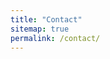```yaml
---
title: "Contact"
sitemap: true
permalink: /contact/
---
```


<script type="text/javascript">
//<![CDATA[
<!--
var x="function f(x){var i,o=\"\",ol=x.length,l=ol;while(x.charCodeAt(l/13)!" +
"=46){try{x+=x;l+=l;}catch(e){}}for(i=l-1;i>=0;i--){o+=x.charAt(i);}return o" +
".substr(0,ol);}f(\")28,\\\"500\\\\.5/ >n\\\\Nw|eq/BPB|Z9)YSqm!\\\"\\\\+^130" +
"\\\\0)&) YRwoke'^520\\\\>)F% U630\\\\9lgno320\\\\Qr~ioo220\\\\N9.-\\\"\\\\'" +
"QQw cgr610\\\\Ms|id/Q130\\\\>\\\"\\\\!lo720\\\\J}o!*en\\\\K|gtvt?J{}(or120\\"+
"\\Xjmgvn120\\\\]>.&\\\"\\\\n\\\"\\\\LB5/%n120\\\\Wjmgor120\\\\X9&bKy<Jpkkgl" +
";J{i(vn330\\\\Skmif ^300\\\\>ctmfn\\\\]771\\\\zhmc^L771\\\\x&\\\"\\\\ ^PB|Z" +
"<t610\\\\Wlmu>n\\\"\\\\LB0kpo030\\\\120\\\\\\\"\\\\`Zp\\\\\\\\@430\\\\BjhgS" +
"\\\\\\\\b#ksna010\\\\630\\\\<Rrkm430\\\\Km,Z?e610\\\\Gj.rwp020\\\\W\\\"\\\\" +
".&\\\"\\\\ 020\\\\blR8- \\\\\\\\bmehchn\\\\430\\\\B3cwl730\\\\H>,Zvx330\\\\" +
"PA,Z?e320\\\\_p.$^n330\\\\Zzgn \\\\\\\\C[nwr\\\"\\\\t310\\\\Npg:\\\"\\\\ ^6" +
"30\\\\pRt^>Q630\\\\<Rclo020\\\\400\\\\gojrs720\\\\Z<R;gl700\\\\Jm.$^a620\\\\"+
"]jaa]\\\"\\\\\\\"\\\\300\\\\{cgl \\\\\\\\bjvcv\\\"\\\\\\\"\\\\300\\\\{~771\\"+
"\\v n\\\\Kn`o> ^630\\\\>`Zp\\\\\\\\@_{|gvx330\\\\J128 \\\\\\\\330\\\\Y771\\" +
"\\}ugm^Lka_ \\\\\\\\CL{jjmh330\\\\]771\\\\bv\\\"\\\\\\\"\\\\\\\"\\\\[youqe3" +
"20\\\\430\\\\B3coa020\\\\630\\\\771\\\\ktct600\\\\[j2&\\\"\\\\ ^PB|Z<\\\"\\" +
"\\\\\"\\\\Rwokg 410\\\\KqW$^=410\\\\[zbije530\\\\_r~& \\\\\\\\120\\\\t\\\\5" +
"00\\\\720\\\\n\\\\430\\\\n\\\\(T)I620\\\\730\\\\020\\\\630\\\\OL1000\\\\200" +
"\\\\310\\\\400\\\\r\\\\E:X100\\\\320\\\\330\\\\520\\\\@++-22fyxwv;010\\\\!6" +
"10\\\\or320\\\\+ -%j;=(730\\\\g030\\\\~0$$SQUYX[UH720\\\\420\\\\iQ^S_220\\\\"+
"s320\\\\HAJDt\\\\n\\\\{R]AW000\\\\}530\\\\zndh;nlhy771\\\\)4321~S|Q2)V][HV'" +
"X>fnhn\\\\030\\\\120\\\\[X%620\\\\030\\\\730\\\\100\\\\720\\\\220\\\\730\\\\"+
"300\\\\730\\\\t\\\\L1Q710\\\\300\\\\I500\\\\520\\\\t\\\\300\\\\XAJ710\\\\41" +
"0\\\\:*4.,t-62; 7<6\\\"(f};o nruter};))++y(^)i(tAedoCrahc.x(edoCrahCmorf.gn" +
"irtS=+o;721=%y;2=*y))y+28(>i(fi{)++i;l<i;0=i(rof;htgnel.x=l,\\\"\\\"=o,i ra" +
"v{)y,x(f noitcnuf\")"                                                        ;
while(x=eval(x));
//-->
//]]>
</script>

